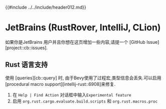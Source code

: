 {{#include ../../include/header012.md}}

# JetBrains (RustRover, IntelliJ, CLion)

如果你是JetBrains 用户并且你想在这页增加一些内容,请提一个 [GitHub Issue][project::cb::issues].

## Rust 语言支持

使用 [queries][cb::query] 时, 由于Bevy使用了过程宏,类型信息会丢失.可以启用[procedural macro support][intellij-rust::6908]来修复.

1. 在 `Help | Find Action` 对话框中输入`Experimental feature`
2. 启用 `org.rust.cargo.evaluate.build.scripts` 和 `org.rust.macros.proc`
